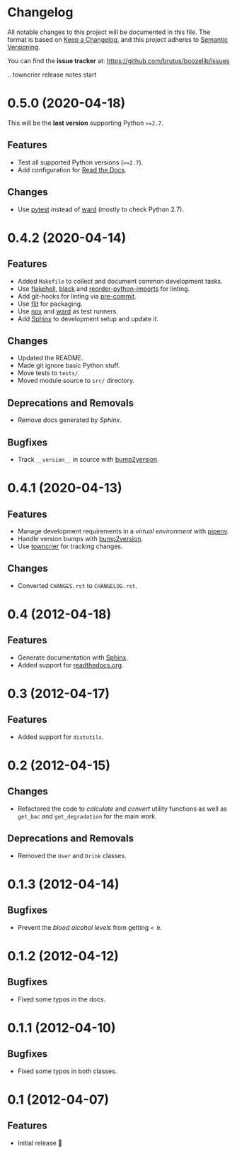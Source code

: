 Changelog
=========

All notable changes to this project will be documented in this file. The format
is based on [Keep a Changelog][], and this project adheres to
[Semantic Versioning][].

You can find the **issue tracker** at:
<https://github.com/brutus/boozelib/issues>

[keep a changelog]: https://keepachangelog.com/
[semantic versioning]: https://semver.org/

.. towncrier release notes start

0.5.0 (2020-04-18)
==================

This will be the **last version** supporting Python `>=2.7`.

Features
--------
- Test all supported Python versions (`>=2.7`).
- Add configuration for [Read the Docs](https://readthedocs.org/).

Changes
-------
- Use [pytest](https://docs.pytest.org/) instead of [ward](https://wardpy.com/)
  (mostly to check Python 2.7).


0.4.2 (2020-04-14)
==================

Features
--------

- Added `Makefile` to collect and document common development tasks.
- Use [flakehell](https://github.com/life4/flakehell),
  [black](https://github.com/psf/black) and
  [reorder-python-imports](https://github.com/asottile/reorder_python_imports)
  for linting.
- Add git-hooks for linting via [pre-commit](https://pre-commit.com/).
- Use [flit](https://flit.readthedocs.io/) for packaging.
- Use [nox](https://nox.thea.codes/) and [ward](https://wardpy.com/) as test
  runners.
- Add [Sphinx](https://www.sphinx-doc.org/) to development setup and update it.

Changes
-------

- Updated the README.
- Made git ignore basic Python stuff.
- Move tests to `tests/`.
- Moved module source to `src/` directory.

Deprecations and Removals
-------------------------

- Remove docs generated by _Sphinx_.

Bugfixes
--------

- Track `__version__` in source with
  [bump2version](https://github.com/c4urself/bump2version).

0.4.1 (2020-04-13)
==================

Features
--------

- Manage development requirements in a _virtual environment_ with
  [pipenv](https://github.com/pypa/pipen).
- Handle version bumps with
  [bump2version](https://github.com/c4urself/bump2version).
- Use [towncrier](https://github.com/twisted/towncrier) for tracking changes.

Changes
-------

- Converted `CHANGES.rst` to `CHANGELOG.rst`.

0.4 (2012-04-18)
================

Features
--------

- Generate documentation with [Sphinx](https://www.sphinx-doc.org/).
- Added support for [readthedocs.org](https://readthedocs.org).

0.3 (2012-04-17)
================

Features
--------

- Added support for `distutils`.

0.2 (2012-04-15)
================

Changes
-------

- Refactored the code to _calculate_ and _convert_ utility functions as well as
  `get_bac` and `get_degradation` for the main work.

Deprecations and Removals
-------------------------

- Removed the `User` and `Drink` classes.

0.1.3 (2012-04-14)
==================

## Bugfixes

- Prevent the _blood alcohol levels_ from getting `< 0`.

0.1.2 (2012-04-12)
==================

## Bugfixes

- Fixed some typos in the docs.

0.1.1 (2012-04-10)
==================

## Bugfixes

- Fixed some typos in both classes.

0.1 (2012-04-07)
================

Features
--------

- Initial release 🎉
